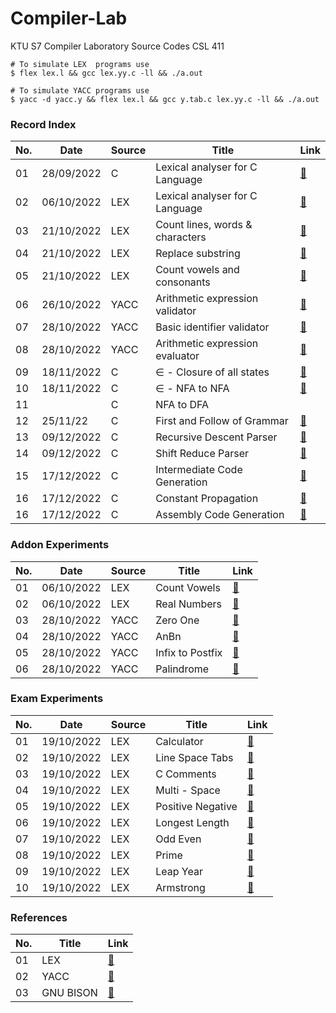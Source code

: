 # Compiler-Lab
KTU S7 Compiler Laboratory Source Codes CSL 411

```console
# To simulate LEX  programs use 
$ flex lex.l && gcc lex.yy.c -ll && ./a.out

# To simulate YACC programs use 
$ yacc -d yacc.y && flex lex.l && gcc y.tab.c lex.yy.c -ll && ./a.out
```


### Record Index
| No. | Date       | Source | Title                           |  Link                                                                                |
| --- | ---------- | ------ | ------------------------------- | -------------------------------------------------------------------------------------|
| 01  | 28/09/2022 | C      | Lexical analyser for C Language |  [🔗](https://github.com/EmmanuelJojy/Compiler-Lab/blob/main/e01_lexical/p1_v1.c)    |
| 02  | 06/10/2022 | LEX    | Lexical analyser for C Language |  [🔗](https://github.com/EmmanuelJojy/Compiler-Lab/blob/main/e02_lex/lexical/lex.l)  |
| 03  | 21/10/2022 | LEX    | Count lines, words & characters |  [🔗](https://github.com/EmmanuelJojy/Compiler-Lab/blob/main/e02_lex/line_word/lex.l)|
| 04  | 21/10/2022 | LEX    | Replace substring               |  [🔗](https://github.com/EmmanuelJojy/Compiler-Lab/blob/main/e02_lex/substr/lex.l)   |
| 05  | 21/10/2022 | LEX    | Count vowels and consonants     |  [🔗](https://github.com/EmmanuelJojy/Compiler-Lab/blob/main/e02_lex/vowcon/lex.l)   |
| 06  | 26/10/2022 | YACC   | Arithmetic expression validator |  [🔗](https://github.com/EmmanuelJojy/Compiler-Lab/tree/main/e03_yacc/arithmetic)    |
| 07  | 28/10/2022 | YACC   | Basic identifier validator      |  [🔗](https://github.com/EmmanuelJojy/Compiler-Lab/tree/main/e03_yacc/identifier)    |
| 08  | 28/10/2022 | YACC   | Arithmetic expression evaluator |  [🔗](https://github.com/EmmanuelJojy/Compiler-Lab/tree/main/e03_yacc/evaluvator)    |
| 09  | 18/11/2022 | C      | ∈ - Closure of all states       |  [🔗](https://github.com/EmmanuelJojy/Compiler-Lab/tree/main/e04_eps/eps.c)          |
| 10  | 18/11/2022 | C      | ∈ - NFA to NFA                  |  [🔗](https://github.com/EmmanuelJojy/Compiler-Lab/tree/main/e05_enfa/enfa.c)        |
| 11  |            | C      | NFA to DFA                      |                                                                                    |
| 12  | 25/11/22   | C      | First and Follow of Grammar     |  [🔗](https://github.com/EmmanuelJojy/Compiler-Lab/tree/main/e07_fifo/fifo.c)        |
| 13  | 09/12/2022 | C      | Recursive Descent Parser        |  [🔗](https://github.com/EmmanuelJojy/Compiler-Lab/tree/main/e08_rdp/rdp.c)          |
| 14  | 09/12/2022 | C      | Shift Reduce Parser             |  [🔗](https://github.com/EmmanuelJojy/Compiler-Lab/tree/main/e09_srp/srp.c)          |
| 15  | 17/12/2022 | C      | Intermediate Code Generation    |  [🔗](https://github.com/EmmanuelJojy/Compiler-Lab/tree/main/e10_icg/icg.c)          |
| 16  | 17/12/2022 | C      | Constant Propagation            |  [🔗](https://github.com/EmmanuelJojy/Compiler-Lab/tree/main/e11_cp/cp.c)          |
| 16  | 17/12/2022 | C      | Assembly Code Generation        |  [🔗](https://github.com/EmmanuelJojy/Compiler-Lab/tree/main/e12_assembly/assembly.c)          |

### Addon Experiments
| No. | Date       | Source | Title            | Link                                                                              |
| --- | ---------- | ------ | ---------------- | ----------------------------------------------------------------------------------|
| 01  | 06/10/2022 | LEX    | Count Vowels     | [🔗](https://github.com/EmmanuelJojy/Compiler-Lab/blob/main/e02_lex/vowcon/lex.l) |
| 02  | 06/10/2022 | LEX    | Real Numbers     | [🔗](https://github.com/EmmanuelJojy/Compiler-Lab/blob/main/e02_lex/real/lex.l)   |
| 03  | 28/10/2022 | YACC   | Zero One         | [🔗](https://github.com/EmmanuelJojy/Compiler-Lab/tree/main/e03_yacc/addon/01)    |
| 04  | 28/10/2022 | YACC   | AnBn             | [🔗](https://github.com/EmmanuelJojy/Compiler-Lab/tree/main/e03_yacc/addon/anbn)  |
| 05  | 28/10/2022 | YACC   | Infix to Postfix | [🔗](https://github.com/EmmanuelJojy/Compiler-Lab/tree/main/e03_yacc/addon/inpost)|
| 06  | 28/10/2022 | YACC   | Palindrome       | [🔗](https://github.com/EmmanuelJojy/Compiler-Lab/tree/main/e03_yacc/addon/palin) |

### Exam Experiments

| No. | Date       | Source | Title            | Link                                                                                |
| --- | ---------- | ------ | -----------------| ----------------------------------------------------------------------------------- |
| 01  | 19/10/2022 | LEX    | Calculator       | [🔗](https://github.com/EmmanuelJojy/Compiler-Lab/tree/main/e02_lex/exam/q01/lex.l) |
| 02  | 19/10/2022 | LEX    | Line Space Tabs  | [🔗](https://github.com/EmmanuelJojy/Compiler-Lab/tree/main/e02_lex/exam/q02/lex.l) |
| 03  | 19/10/2022 | LEX    | C Comments       | [🔗](https://github.com/EmmanuelJojy/Compiler-Lab/tree/main/e02_lex/exam/q03/lex.l) |
| 04  | 19/10/2022 | LEX    | Multi - Space    | [🔗](https://github.com/EmmanuelJojy/Compiler-Lab/tree/main/e02_lex/exam/q04/lex.l) |
| 05  | 19/10/2022 | LEX    | Positive Negative| [🔗](https://github.com/EmmanuelJojy/Compiler-Lab/tree/main/e02_lex/exam/q05/lex.l) |
| 06  | 19/10/2022 | LEX    | Longest Length   | [🔗](https://github.com/EmmanuelJojy/Compiler-Lab/tree/main/e02_lex/exam/q06/lex.l) |
| 07  | 19/10/2022 | LEX    | Odd Even         | [🔗](https://github.com/EmmanuelJojy/Compiler-Lab/tree/main/e02_lex/exam/q07/lex.l) |
| 08  | 19/10/2022 | LEX    | Prime            | [🔗](https://github.com/EmmanuelJojy/Compiler-Lab/tree/main/e02_lex/exam/q08/lex.l) |
| 09  | 19/10/2022 | LEX    | Leap Year        | [🔗](https://github.com/EmmanuelJojy/Compiler-Lab/tree/main/e02_lex/exam/q09/lex.l) |
| 10  | 19/10/2022 | LEX    | Armstrong        | [🔗](https://github.com/EmmanuelJojy/Compiler-Lab/tree/main/e02_lex/exam/q10/lex.l) |

### References
| No. | Title     | Link                                                                             |
| --- | --------- | -------------------------------------------------------------------------------- |
| 01  | LEX       | [🔗](https://github.com/EmmanuelJojy/Compiler-Lab/blob/main/references/lex.pdf)  |
| 02  | YACC      | [🔗](https://github.com/EmmanuelJojy/Compiler-Lab/blob/main/references/yacc.pdf) |
| 03  | GNU BISON | [🔗](https://www.gnu.org/software/bison/manual/bison.html)                       |
